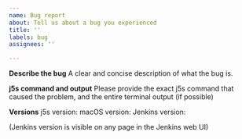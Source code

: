 ```yaml
---
name: Bug report
about: Tell us about a bug you experienced
title: ''
labels: bug
assignees: ''

---
```


**Describe the bug**
A clear and concise description of what the bug is.

**j5s command and output**
Please provide the exact j5s command that caused the problem, and the entire terminal output (if possible)

**Versions**
j5s version:
macOS version:
Jenkins version:

(Jenkins version is visible on any page in the Jenkins web UI)
